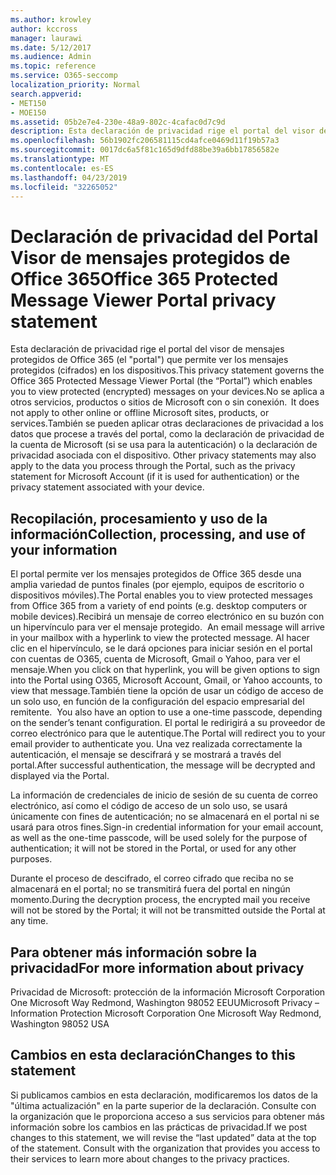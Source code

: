 ```yaml
---
ms.author: krowley
author: kccross
manager: laurawi
ms.date: 5/12/2017
ms.audience: Admin
ms.topic: reference
ms.service: O365-seccomp
localization_priority: Normal
search.appverid:
- MET150
- MOE150
ms.assetid: 05b2e7e4-230e-48a9-802c-4cafac0d7c9d
description: Esta declaración de privacidad rige el portal del visor de mensajes protegidos de Office 365 (el "portal") que permite ver los mensajes protegidos (cifrados) en los dispositivos.No se aplica a otros servicios, productos o sitios de Microsoft con o sin conexión.También se pueden aplicar otras declaraciones de privacidad a los datos que procese a través del portal, como la declaración de privacidad de la cuenta de Microsoft (si se usa para la autenticación) o la declaración de privacidad asociada con el dispositivo.
ms.openlocfilehash: 56b1902fc206581115cd4afce0469d11f19b57a3
ms.sourcegitcommit: 0017dc6a5f81c165d9dfd88be39a6bb17856582e
ms.translationtype: MT
ms.contentlocale: es-ES
ms.lasthandoff: 04/23/2019
ms.locfileid: "32265052"
---
```

# <a name="office-365-protected-message-viewer-portal-privacy-statement"></a><span data-ttu-id="1f17d-104">Declaración de privacidad del Portal Visor de mensajes protegidos de Office 365</span><span class="sxs-lookup"><span data-stu-id="1f17d-104">Office 365 Protected Message Viewer Portal privacy statement</span></span>

<span data-ttu-id="1f17d-105">Esta declaración de privacidad rige el portal del visor de mensajes protegidos de Office 365 (el "portal") que permite ver los mensajes protegidos (cifrados) en los dispositivos.</span><span class="sxs-lookup"><span data-stu-id="1f17d-105">This privacy statement governs the Office 365 Protected Message Viewer Portal (the “Portal”) which enables you to view protected (encrypted) messages on your devices.</span></span><span data-ttu-id="1f17d-106">No se aplica a otros servicios, productos o sitios de Microsoft con o sin conexión.</span><span class="sxs-lookup"><span data-stu-id="1f17d-106">  It does not apply to other online or offline Microsoft sites, products, or services.</span></span><span data-ttu-id="1f17d-107">También se pueden aplicar otras declaraciones de privacidad a los datos que procese a través del portal, como la declaración de privacidad de la cuenta de Microsoft (si se usa para la autenticación) o la declaración de privacidad asociada con el dispositivo.</span><span class="sxs-lookup"><span data-stu-id="1f17d-107"> Other privacy statements may also apply to the data you process through the Portal, such as the privacy statement for Microsoft Account (if it is used for authentication) or the privacy statement associated with your device.</span></span>

## <a name="collection-processing-and-use-of-your-information"></a><span data-ttu-id="1f17d-108">Recopilación, procesamiento y uso de la información</span><span class="sxs-lookup"><span data-stu-id="1f17d-108">Collection, processing, and use of your information</span></span>

<span data-ttu-id="1f17d-109">El portal permite ver los mensajes protegidos de Office 365 desde una amplia variedad de puntos finales (por ejemplo, equipos de escritorio o dispositivos móviles).</span><span class="sxs-lookup"><span data-stu-id="1f17d-109">The Portal enables you to view protected messages from Office 365 from a variety of end points (e.g. desktop computers or mobile devices).</span></span><span data-ttu-id="1f17d-110">Recibirá un mensaje de correo electrónico en su buzón con un hipervínculo para ver el mensaje protegido.</span><span class="sxs-lookup"><span data-stu-id="1f17d-110">  An email message will arrive in your mailbox with a hyperlink to view the protected message.</span></span> <span data-ttu-id="1f17d-111">Al hacer clic en el hipervínculo, se le dará opciones para iniciar sesión en el portal con cuentas de O365, cuenta de Microsoft, Gmail o Yahoo, para ver el mensaje.</span><span class="sxs-lookup"><span data-stu-id="1f17d-111">When you click on that hyperlink, you will be given options to sign into the Portal using O365, Microsoft Account, Gmail, or Yahoo accounts, to view that message.</span></span><span data-ttu-id="1f17d-112">También tiene la opción de usar un código de acceso de un solo uso, en función de la configuración del espacio empresarial del remitente.</span><span class="sxs-lookup"><span data-stu-id="1f17d-112">  You also have an option to use a one-time passcode, depending on the sender’s tenant configuration.</span></span> <span data-ttu-id="1f17d-113">El portal le redirigirá a su proveedor de correo electrónico para que le autentique.</span><span class="sxs-lookup"><span data-stu-id="1f17d-113">The Portal will redirect you to your email provider to authenticate you.</span></span> <span data-ttu-id="1f17d-114">Una vez realizada correctamente la autenticación, el mensaje se descifrará y se mostrará a través del portal.</span><span class="sxs-lookup"><span data-stu-id="1f17d-114">After successful authentication, the message will be decrypted and displayed via the Portal.</span></span>

<span data-ttu-id="1f17d-115">La información de credenciales de inicio de sesión de su cuenta de correo electrónico, así como el código de acceso de un solo uso, se usará únicamente con fines de autenticación; no se almacenará en el portal ni se usará para otros fines.</span><span class="sxs-lookup"><span data-stu-id="1f17d-115">Sign-in credential information for your email account, as well as the one-time passcode, will be used solely for the purpose of authentication; it will not be stored in the Portal, or used for any other purposes.</span></span>

<span data-ttu-id="1f17d-116">Durante el proceso de descifrado, el correo cifrado que reciba no se almacenará en el portal; no se transmitirá fuera del portal en ningún momento.</span><span class="sxs-lookup"><span data-stu-id="1f17d-116">During the decryption process, the encrypted mail you receive will not be stored by the Portal; it will not be transmitted outside the Portal at any time.</span></span>

## <a name="for-more-information-about-privacy"></a><span data-ttu-id="1f17d-117">Para obtener más información sobre la privacidad</span><span class="sxs-lookup"><span data-stu-id="1f17d-117">For more information about privacy</span></span>

<span data-ttu-id="1f17d-118">Privacidad de Microsoft: protección de la información Microsoft Corporation One Microsoft Way Redmond, Washington 98052 EEUU</span><span class="sxs-lookup"><span data-stu-id="1f17d-118">Microsoft Privacy – Information Protection Microsoft Corporation One Microsoft Way Redmond, Washington 98052 USA</span></span>

##     <a name="changes-to-this-statement"></a><span data-ttu-id="1f17d-119">Cambios en esta declaración</span><span class="sxs-lookup"><span data-stu-id="1f17d-119">Changes to this statement</span></span>

<span data-ttu-id="1f17d-p104">Si publicamos cambios en esta declaración, modificaremos los datos de la "última actualización" en la parte superior de la declaración. Consulte con la organización que le proporciona acceso a sus servicios para obtener más información sobre los cambios en las prácticas de privacidad.</span><span class="sxs-lookup"><span data-stu-id="1f17d-p104">If we post changes to this statement, we will revise the “last updated” data at the top of the statement. Consult with the organization that provides you access to their services to learn more about changes to the privacy practices.</span></span>


